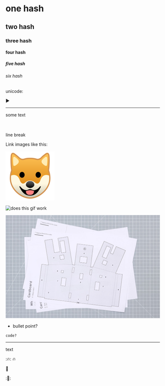 # one hash
## two hash
### three hash
#### four hash
##### five hash
###### six hash

unicode:

&#9658;

---

some text<br>
<br>
<br>

line break

Link images like this:

![this](images/test.jpg)

![does this gif work](images/alto_build_4.gif)

![or like this](images/test-2.jpeg)


- bullet point?
```
code?
```
---
text

::fire::
:fire:

:tada:

::tada::


